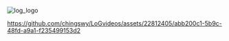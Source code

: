
![log_logo](https://github.com/chingswy/LoGvideos/assets/22812405/8aa064bb-ac2e-433c-a9e3-c9d1e923aa58)



https://github.com/chingswy/LoGvideos/assets/22812405/abb200c1-5b9c-48fd-a9a1-f235499153d2

